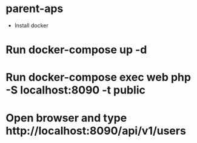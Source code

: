# parent-aps
- Install docker
# Run docker-compose up -d
# Run docker-compose exec web php -S localhost:8090 -t public
# Open browser and type http://localhost:8090/api/v1/users
